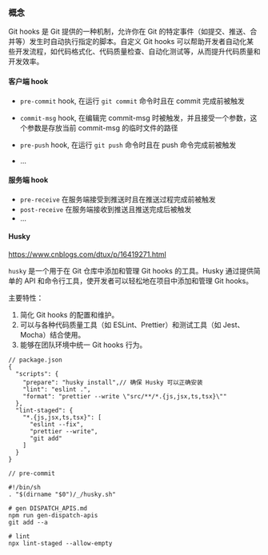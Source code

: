 ### 概念

Git hooks 是 Git 提供的一种机制，允许你在 Git 的特定事件（如提交、推送、合并等）发生时自动执行指定的脚本。自定义 Git hooks 可以帮助开发者自动化某些开发流程，如代码格式化、代码质量检查、自动化测试等，从而提升代码质量和开发效率。

#### 客户端 hook

- `pre-commit` hook, 在运行 `git commit` 命令时且在 commit 完成前被触发
- `commit-msg` hook, 在编辑完 commit-msg 时被触发，并且接受一个参数，这个参数是存放当前 commit-msg 的临时文件的路径
- `pre-push` hook, 在运行 `git push` 命令时且在 push 命令完成前被触发

- ...

#### 服务端 hook

- `pre-receive` 在服务端接受到推送时且在推送过程完成前被触发
- `post-receive` 在服务端接收到推送且推送完成后被触发
- ...

#### Husky

https://www.cnblogs.com/dtux/p/16419271.html

`husky` 是一个用于在 Git 仓库中添加和管理 Git hooks 的工具。Husky 通过提供简单的 API 和命令行工具，使开发者可以轻松地在项目中添加和管理 Git hooks。

主要特性：

1. 简化 Git hooks 的配置和维护。
2. 可以与各种代码质量工具（如 ESLint、Prettier）和测试工具（如 Jest、Mocha）结合使用。
3. 能够在团队环境中统一 Git hooks 行为。

```
// package.json
{
  "scripts": {
    "prepare": "husky install",// 确保 Husky 可以正确安装
    "lint": "eslint .",
    "format": "prettier --write \"src/**/*.{js,jsx,ts,tsx}\""
  },
  "lint-staged": {
    "*.{js,jsx,ts,tsx}": [
      "eslint --fix",
      "prettier --write",
      "git add"
    ]
  }
}

// pre-commit

#!/bin/sh
. "$(dirname "$0")/_/husky.sh"

# gen DISPATCH_APIS.md
npm run gen-dispatch-apis
git add --a

# lint
npx lint-staged --allow-empty
```

